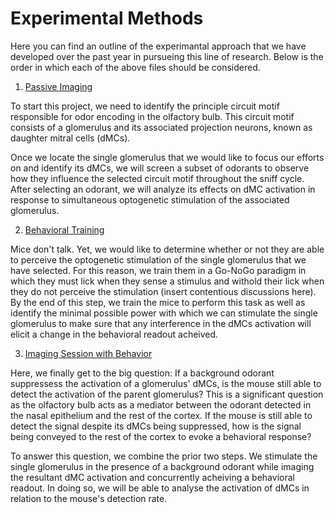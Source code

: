 # Experimental Methods

Here you can find an outline of the experimantal approach that we have developed over the past year in pursueing this line of research. Below is the order in which each of the above files should be considered. 

1. [Passive Imaging](https://github.com/ekaterinakoulak/Single-Glomerular-Stimulation/blob/main/Methods/Passive%20Imaging.md)

To start this project, we need to identify the principle circuit motif responsible for odor encoding in the olfactory bulb. This circuit motif consists of a glomerulus and its associated projection neurons, known as daughter mitral cells (dMCs).

Once we locate the single glomerulus that we would like to focus our efforts on and identify its dMCs, we will screen a subset of odorants to observe how they influence the selected circuit motif throughout the sniff cycle. After selecting an odorant, we will analyze its effects on dMC activation in response to simultaneous optogenetic stimulation of the associated glomerulus.

2. [Behavioral Training](https://github.com/ekaterinakoulak/Single-Glomerular-Stimulation/blob/main/Methods/Behavioral%20Training.md)

Mice don't talk. Yet, we would like to determine whether or not they are able to perceive the optogenetic stimulation of the single glomerulus that we have selected. For this reason, we train them in a Go-NoGo paradigm in which they must lick when they sense a stimulus and withold their lick when they do not perceive the stimulation (insert contentious discussions here). By the end of this step, we train the mice to perform this task as well as identify the minimal possible power with which we can stimulate the single glomerulus to make sure that any interference in the dMCs activation will elicit a change in the behavioral readout acheived. 

3. [Imaging Session with Behavior](https://github.com/ekaterinakoulak/Single-Glomerular-Stimulation/blob/main/Methods/Imaging%20Session%20with%20Behavior.md)

Here, we finally get to the big question: If a background odorant suppressess the activation of a glomerulus' dMCs, is the mouse still able to detect the activation of the parent glomerulus? This is a significant question as the olfactory bulb acts as a mediator between the odorant detected in the nasal epithelium and the rest of the cortex. If the mouse is still able to detect the signal despite its dMCs being suppressed, how is the signal being conveyed to the rest of the cortex to evoke a behavioral response? 

To answer this question, we combine the prior two steps. We stimulate the single glomerulus in the presence of a background odorant while imaging the resultant dMC activation and concurrently acheiving a behavioral readout. In doing so, we will be able to analyse the activation of dMCs in relation to the mouse's detection rate.




